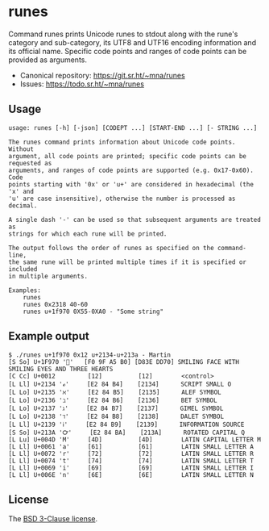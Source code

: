 # runes

Command runes prints Unicode runes to stdout along with the rune's
category and sub-category, its UTF8 and UTF16 encoding information
and its official name. Specific code points and ranges of code
points can be provided as arguments.

* Canonical repository: https://git.sr.ht/~mna/runes
* Issues: https://todo.sr.ht/~mna/runes

## Usage

```
usage: runes [-h] [-json] [CODEPT ...] [START-END ...] [- STRING ...]

The runes command prints information about Unicode code points. Without
argument, all code points are printed; specific code points can be requested as
arguments, and ranges of code points are supported (e.g. 0x17-0x60). Code
points starting with '0x' or 'u+' are considered in hexadecimal (the 'x' and
'u' are case insensitive), otherwise the number is processed as decimal.

A single dash '-' can be used so that subsequent arguments are treated as
strings for which each rune will be printed.

The output follows the order of runes as specified on the command-line,
the same rune will be printed multiple times if it is specified or included
in multiple arguments.

Examples:
    runes
    runes 0x2318 40-60
    runes u+1f970 0X55-0XA0 - "Some string"
```

## Example output

```
$ ./runes u+1f970 0x12 u+2134-u+213a - Martin
[S So] U+1F970 '🥰'   [F0 9F A5 B0] [D83E DD70] SMILING FACE WITH SMILING EYES AND THREE HEARTS
[C Cc] U+0012         [12]          [12]        <control>
[L Ll] U+2134 'ℴ'     [E2 84 B4]    [2134]      SCRIPT SMALL O
[L Lo] U+2135 'ℵ'     [E2 84 B5]    [2135]      ALEF SYMBOL
[L Lo] U+2136 'ℶ'     [E2 84 B6]    [2136]      BET SYMBOL
[L Lo] U+2137 'ℷ'     [E2 84 B7]    [2137]      GIMEL SYMBOL
[L Lo] U+2138 'ℸ'     [E2 84 B8]    [2138]      DALET SYMBOL
[L Ll] U+2139 'ℹ'     [E2 84 B9]    [2139]      INFORMATION SOURCE
[S So] U+213A '℺'     [E2 84 BA]    [213A]      ROTATED CAPITAL Q
[L Lu] U+004D 'M'     [4D]          [4D]        LATIN CAPITAL LETTER M
[L Ll] U+0061 'a'     [61]          [61]        LATIN SMALL LETTER A
[L Ll] U+0072 'r'     [72]          [72]        LATIN SMALL LETTER R
[L Ll] U+0074 't'     [74]          [74]        LATIN SMALL LETTER T
[L Ll] U+0069 'i'     [69]          [69]        LATIN SMALL LETTER I
[L Ll] U+006E 'n'     [6E]          [6E]        LATIN SMALL LETTER N
```

## License

The [BSD 3-Clause license][bsd].

[bsd]: http://opensource.org/licenses/BSD-3-Clause
